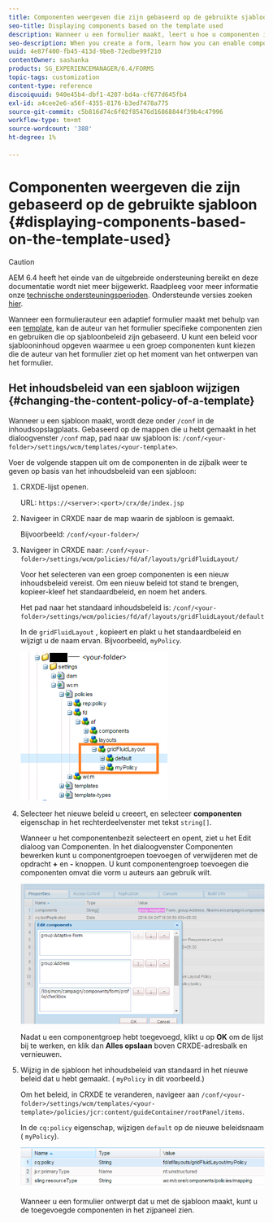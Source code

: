 ```yaml
---
title: Componenten weergeven die zijn gebaseerd op de gebruikte sjabloon
seo-title: Displaying components based on the template used
description: Wanneer u een formulier maakt, leert u hoe u componenten in het zijpaneel kunt inschakelen op basis van de geselecteerde sjabloon.
seo-description: When you create a form, learn how you can enable components in the sidebar based on the template selected.
uuid: 4e87f400-fb45-413d-9be8-72edbe99f210
contentOwner: sashanka
products: SG_EXPERIENCEMANAGER/6.4/FORMS
topic-tags: customization
content-type: reference
discoiquuid: 940e45b4-dbf1-4207-bd4a-cf677d645fb4
exl-id: a4cee2e6-a56f-4355-8176-b3ed7478a775
source-git-commit: c5b816d74c6f02f85476d16868844f39b4c47996
workflow-type: tm+mt
source-wordcount: '388'
ht-degree: 1%

---
```


# Componenten weergeven die zijn gebaseerd op de gebruikte sjabloon {#displaying-components-based-on-the-template-used}

>[!CAUTION]
>
>AEM 6.4 heeft het einde van de uitgebreide ondersteuning bereikt en deze documentatie wordt niet meer bijgewerkt. Raadpleeg voor meer informatie onze [technische ondersteuningsperioden](https://helpx.adobe.com/support/programs/eol-matrix.html). Ondersteunde versies zoeken [hier](https://experienceleague.adobe.com/docs/).

Wanneer een formulierauteur een adaptief formulier maakt met behulp van een [template](/help/forms/using/template-editor.md), kan de auteur van het formulier specifieke componenten zien en gebruiken die op sjabloonbeleid zijn gebaseerd. U kunt een beleid voor sjablooninhoud opgeven waarmee u een groep componenten kunt kiezen die de auteur van het formulier ziet op het moment van het ontwerpen van het formulier.

## Het inhoudsbeleid van een sjabloon wijzigen {#changing-the-content-policy-of-a-template}

Wanneer u een sjabloon maakt, wordt deze onder `/conf` in de inhoudsopslagplaats. Gebaseerd op de mappen die u hebt gemaakt in het dialoogvenster `/conf` map, pad naar uw sjabloon is: `/conf/<your-folder>/settings/wcm/templates/<your-template>`.

Voer de volgende stappen uit om de componenten in de zijbalk weer te geven op basis van het inhoudsbeleid van een sjabloon:

1. CRXDE-lijst openen.

   URL: `https://<server>:<port>/crx/de/index.jsp`

1. Navigeer in CRXDE naar de map waarin de sjabloon is gemaakt.

   Bijvoorbeeld: `/conf/<your-folder>/`

1. Navigeer in CRXDE naar: `/conf/<your-folder>/settings/wcm/policies/fd/af/layouts/gridFluidLayout/`

   Voor het selecteren van een groep componenten is een nieuw inhoudsbeleid vereist. Om een nieuw beleid tot stand te brengen, kopieer-kleef het standaardbeleid, en noem het anders.

   Het pad naar het standaard inhoudsbeleid is: `/conf/<your-folder>/settings/wcm/policies/fd/af/layouts/gridFluidLayout/default`

   In de `gridFluidLayout` , kopieert en plakt u het standaardbeleid en wijzigt u de naam ervan. Bijvoorbeeld, `myPolicy`.

   ![Standaardbeleid kopiëren](assets/crx-default1.png)

1. Selecteer het nieuwe beleid u creeert, en selecteer **componenten** eigenschap in het rechterdeelvenster met tekst `string[]`.

   Wanneer u het componentenbezit selecteert en opent, ziet u het Edit dialoog van Componenten. In het dialoogvenster Componenten bewerken kunt u componentgroepen toevoegen of verwijderen met de opdracht **+** en **-** knoppen. U kunt componentengroep toevoegen die componenten omvat die vorm u auteurs aan gebruik wilt.

   ![Componenten toevoegen aan of verwijderen uit het beleid](assets/add-components-list1.png)

   Nadat u een componentgroep hebt toegevoegd, klikt u op **OK** om de lijst bij te werken, en klik dan **Alles opslaan** boven CRXDE-adresbalk en vernieuwen.

1. Wijzig in de sjabloon het inhoudsbeleid van standaard in het nieuwe beleid dat u hebt gemaakt. ( `myPolicy` in dit voorbeeld.)

   Om het beleid, in CRXDE te veranderen, navigeer aan `/conf/<your-folder>/settings/wcm/templates/<your-template>/policies/jcr:content/guideContainer/rootPanel/items`.

   In de `cq:policy` eigenschap, wijzigen `default` op de nieuwe beleidsnaam ( `myPolicy`).

   ![Beleid voor bijgewerkte sjablooninhoud](assets/updated-policy.png)

   Wanneer u een formulier ontwerpt dat u met de sjabloon maakt, kunt u de toegevoegde componenten in het zijpaneel zien.
